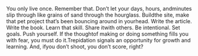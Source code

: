 

You only live once. Remember that. Don’t let your days, hours, andminutes slip through like grains of
sand through the hourglass. Buildthe site, make that pet project that’s been bouncing around in
yourhead. Write the article. Write the book. Learn that skill. Share itwith others. Be intentional. Set goals.
Push yourself. If the thoughtof making or doing something fills you with fear, you must do it.Trepidation
signals an opportunity for growth and learning. And, ifyou don’t shoot, you don’t score, right?
